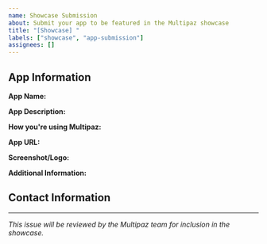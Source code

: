 ```yaml
---
name: Showcase Submission
about: Submit your app to be featured in the Multipaz showcase
title: "[Showcase] "
labels: ["showcase", "app-submission"]
assignees: []
---
```


## App Information

**App Name:**
<!-- The name of your application -->

**App Description:**
<!-- Brief description of what your app does -->

**How you're using Multipaz:**
<!-- Describe how your app uses Multipaz for credential issuance, verification, or other features -->

**App URL:**
<!-- Link to your app or project -->

**Screenshot/Logo:**
<!-- Optional: Add a screenshot or logo of your app -->

**Additional Information:**
<!-- Any other relevant details about your app and its use of Multipaz -->

## Contact Information
<!-- Your contact information if you'd like us to reach out -->

---

*This issue will be reviewed by the Multipaz team for inclusion in the showcase.* 